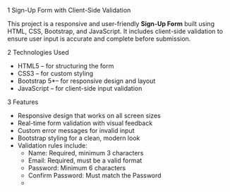 1 Sign-Up Form with Client-Side Validation

This project is a responsive and user-friendly **Sign-Up Form** built using HTML, CSS, Bootstrap, and JavaScript. It includes client-side validation to ensure user input is accurate and complete before submission.



 2 Technologies Used

- HTML5 – for structuring the form
- CSS3 – for custom styling
- Bootstrap 5*– for responsive design and layout
- JavaScript – for client-side input validation



3 Features

- Responsive design that works on all screen sizes
- Real-time form validation with visual feedback
- Custom error messages for invalid input
- Bootstrap styling for a clean, modern look
- Validation rules include:
  - Name: Required, minimum 3 characters
  - Email: Required, must be a valid format
  - Password: Minimum 6 characters
  - Confirm Password: Must match the Password
  -
